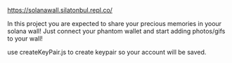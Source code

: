 https://solanawall.silatonbul.repl.co/

In this project you are expected to share your precious memories in yoour solana wall!
Just connect your phantom wallet and start adding photos/gifs to your wall!

use createKeyPair.js to create keypair so your account will be saved. 
